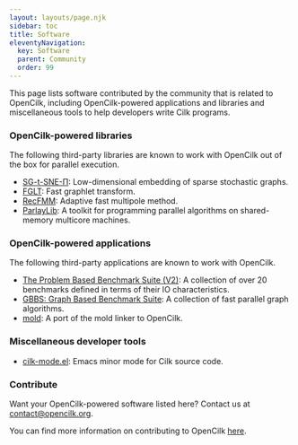 ```yaml
---
layout: layouts/page.njk
sidebar: toc
title: Software
eleventyNavigation:
  key: Software
  parent: Community
  order: 99
---
```


This page lists software contributed by the community that is related to OpenCilk, including OpenCilk-powered applications and libraries and
miscellaneous tools to help developers write Cilk programs.

### OpenCilk-powered libraries

The following third-party libraries are known to work with OpenCilk out of the
box for parallel execution.

- [SG-t-SNE-Π](https://github.com/fcdimitr/sgtsnepi): Low-dimensional embedding
  of sparse stochastic graphs.
- [FGLT](https://github.com/ailiop/fglt): Fast graphlet transform.
- [RecFMM](https://github.com/zhang416/recfmm): Adaptive fast multipole method.
- [ParlayLib](https://github.com/cmuparlay/parlaylib): A toolkit for programming parallel algorithms on shared-memory multicore machines.

### OpenCilk-powered applications

The following third-party applications are known to work with OpenCilk.

- [The Problem Based Benchmark Suite (V2)](https://cmuparlay.github.io/pbbsbench/): A collection of over 20 benchmarks defined in terms of their IO characteristics.
- [GBBS: Graph Based Benchmark Suite](https://github.com/ParAlg/gbbs): A collection of fast parallel graph algorithms.
- [mold](https://github.com/wheatman/mold): A port of the mold linker to OpenCilk.

### Miscellaneous developer tools

- [cilk-mode.el](https://github.com/ailiop/cilk-mode/): Emacs minor mode for
  Cilk source code.

### Contribute

Want your OpenCilk-powered software listed here?  Contact us at [contact@opencilk.org](mailto:contact@opencilk.org).

You can find more information on contributing to OpenCilk [here](/contribute).
